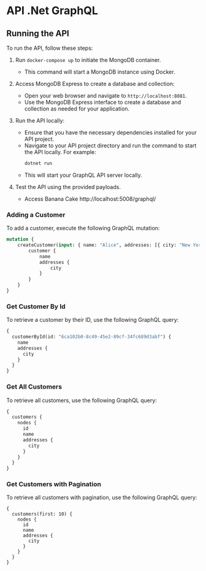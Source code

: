 # API .Net GraphQL

## Running the API

To run the API, follow these steps:

1. Run `docker-compose up` to initiate the MongoDB container.
    - This command will start a MongoDB instance using Docker.

2. Access MongoDB Express to create a database and collection:
    - Open your web browser and navigate to `http://localhost:8081`.
    - Use the MongoDB Express interface to create a database and collection as needed for your application.

3. Run the API locally:
    - Ensure that you have the necessary dependencies installed for your API project.
    - Navigate to your API project directory and run the command to start the API locally. For example:
      ```bash
      dotnet run
      ```
    - This will start your GraphQL API server locally.

4. Test the API using the provided payloads.
   - Access Banana Cake http://localhost:5008/graphql/

### Adding a Customer

To add a customer, execute the following GraphQL mutation:

```graphql
mutation {
    createCustomer(input: { name: "Alice", addresses: [{ city: "New York" }] }) {
        customer {
            name
            addresses {
                city
            }
        }
    }
}
```

### Get Customer By Id

To retrieve a customer by their ID, use the following GraphQL query:

```graphql
{
  customerById(id: "6ca102b0-8c49-45e2-89cf-34fc689d3abf") {
    name
    addresses {
      city
    }
  }
}
```

### Get All Customers

To retrieve all customers, use the following GraphQL query:

```graphql
{
  customers {
    nodes {
      id
      name
      addresses {
        city
      }
    }
  }
}
```

### Get Customers with Pagination

To retrieve all customers with pagination, use the following GraphQL query:

```
{
  customers(first: 10) {
    nodes {
      id
      name
      addresses {
        city
      }
    }
  }
}
```

